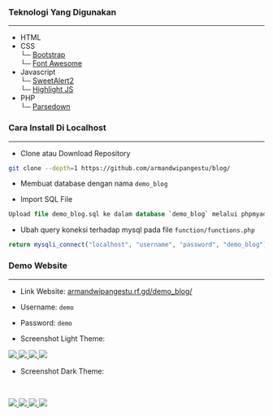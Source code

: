 ### Teknologi Yang Digunakan

<hr>

- HTML
- CSS <br>
  └─ [Bootstrap](https://getbootstrap.com/)<br>
  └─ [Font Awesome](https://fontawesome.com/)
- Javascript <br>
  └─ [SweetAlert2](https://sweetalert2.github.io/)<br>
  └─ [Highlight JS](https://highlightjs.org/)
- PHP <br>
  └─ [Parsedown](https://github.com/erusev/parsedown)

### Cara Install Di Localhost

<hr>

- Clone atau Download Repository

```bash
git clone --depth=1 https://github.com/armandwipangestu/blog/
```

- Membuat database dengan nama `demo_blog`

- Import SQL File

```sql
Upload file demo_blog.sql ke dalam database `demo_blog` melalui phpmyadmin

```

- Ubah query koneksi terhadap mysql pada file `function/functions.php`

```php
return mysqli_connect("localhost", "username", "password", "demo_blog");
```

### Demo Website

<hr>

- Link Website: [armandwipangestu.rf.gd/demo_blog/](http://armandwipangestu.rf.gd/demo_blog/)

- Username: `demo`
- Password: `demo`

- Screenshot Light Theme:
  <br>

<a href="https://user-images.githubusercontent.com/64394320/180656970-4e48cbf6-9a76-4142-9d96-023ed6d1df12.png" target="_blank">
  <img src="https://user-images.githubusercontent.com/64394320/180656970-4e48cbf6-9a76-4142-9d96-023ed6d1df12.png" />
</a>

<a href="https://user-images.githubusercontent.com/64394320/180656969-035dbdb8-ff9b-4d01-ade1-b776da9b5dd5.png" target="_blank">
  <img src="https://user-images.githubusercontent.com/64394320/180656969-035dbdb8-ff9b-4d01-ade1-b776da9b5dd5.png" />
</a>

<a href="https://user-images.githubusercontent.com/64394320/180656967-d00301e2-ff9b-4f13-b16a-a39b2db9e517.png" target="_blank">
  <img src="https://user-images.githubusercontent.com/64394320/180656967-d00301e2-ff9b-4f13-b16a-a39b2db9e517.png" />
</a>

<a href="https://user-images.githubusercontent.com/64394320/180656965-e8a8edf9-565a-499e-b4de-5c502b2fe223.png" target="_blank">
  <img src="https://user-images.githubusercontent.com/64394320/180656965-e8a8edf9-565a-499e-b4de-5c502b2fe223.png" />
</a>

- Screenshot Dark Theme:

  <br>

<a href="https://user-images.githubusercontent.com/64394320/180656764-7dd6dc0b-476e-4d0d-af93-563f8624c689.png" target="_blank">
  <img src="https://user-images.githubusercontent.com/64394320/180656764-7dd6dc0b-476e-4d0d-af93-563f8624c689.png" />
</a>

<a href="https://user-images.githubusercontent.com/64394320/180656803-40723d5a-fa8b-4b88-a4af-0a577552ed57.png" target="_blank">
  <img src="https://user-images.githubusercontent.com/64394320/180656803-40723d5a-fa8b-4b88-a4af-0a577552ed57.png" />
</a>

<a href="https://user-images.githubusercontent.com/64394320/180656852-b3e81699-2022-4513-914e-6f7305ed6a4c.png" target="_blank">
  <img src="https://user-images.githubusercontent.com/64394320/180656852-b3e81699-2022-4513-914e-6f7305ed6a4c.png" />
</a>

<a href="https://user-images.githubusercontent.com/64394320/180656884-a0d3857c-33f3-4f5e-b4c0-d73598967bf3.png" target="_blank">
  <img src="https://user-images.githubusercontent.com/64394320/180656884-a0d3857c-33f3-4f5e-b4c0-d73598967bf3.png" />
</a>
